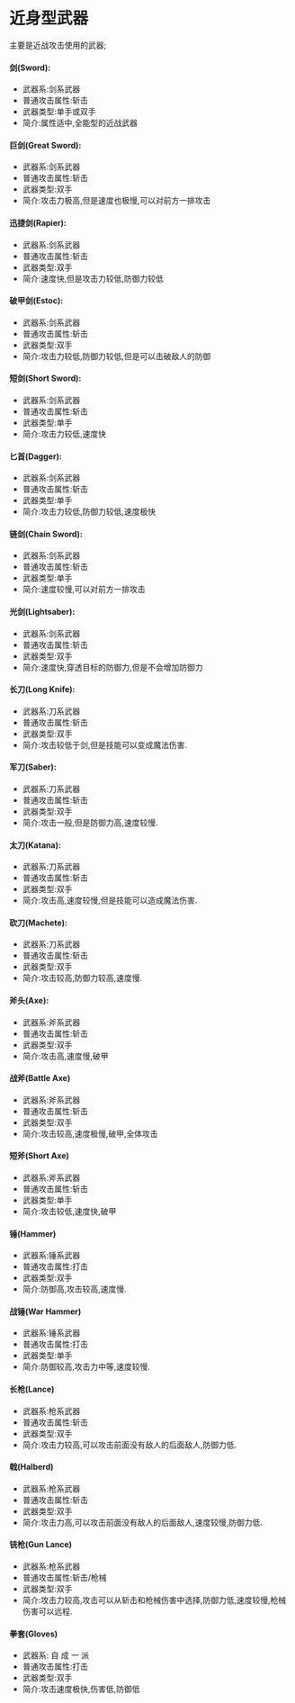 # 近身型武器

主要是近战攻击使用的武器;

#### 剑(Sword):
* 武器系:剑系武器
* 普通攻击属性:斩击
* 武器类型:单手或双手
* 简介:属性适中,全能型的近战武器

#### 巨剑(Great Sword):
* 武器系:剑系武器
* 普通攻击属性:斩击
* 武器类型:双手
* 简介:攻击力极高,但是速度也极慢,可以对前方一排攻击

#### 迅捷剑(Rapier):
* 武器系:剑系武器
* 普通攻击属性:斩击
* 武器类型:双手
* 简介:速度快,但是攻击力较低,防御力较低

#### 破甲剑(Estoc):
* 武器系:剑系武器
* 普通攻击属性:斩击
* 武器类型:双手
* 简介:攻击力较低,防御力较低,但是可以击破敌人的防御

#### 短剑(Short Sword):
* 武器系:剑系武器
* 普通攻击属性:斩击
* 武器类型:单手
* 简介:攻击力较低,速度快

#### 匕首(Dagger):
* 武器系:剑系武器
* 普通攻击属性:斩击
* 武器类型:单手
* 简介:攻击力较低,防御力较低,速度极快

#### 链剑(Chain Sword):
* 武器系:剑系武器
* 普通攻击属性:斩击
* 武器类型:单手
* 简介:速度较慢,可以对前方一排攻击

#### 光剑(Lightsaber):
* 武器系:剑系武器
* 普通攻击属性:斩击
* 武器类型:双手
* 简介:速度快,穿透目标的防御力,但是不会增加防御力

#### 长刀(Long Knife):
* 武器系:刀系武器
* 普通攻击属性:斩击
* 武器类型:双手
* 简介:攻击较低于剑,但是技能可以变成魔法伤害.

#### 军刀(Saber):
* 武器系:刀系武器
* 普通攻击属性:斩击
* 武器类型:双手
* 简介:攻击一般,但是防御力高,速度较慢.

#### 太刀(Katana):
* 武器系:刀系武器
* 普通攻击属性:斩击
* 武器类型:双手
* 简介:攻击高,速度较慢,但是技能可以造成魔法伤害.

#### 砍刀(Machete):
* 武器系:刀系武器
* 普通攻击属性:斩击
* 武器类型:双手
* 简介:攻击较高,防御力较高,速度慢.

#### 斧头(Axe):
* 武器系:斧系武器
* 普通攻击属性:斩击
* 武器类型:双手
* 简介:攻击高,速度慢,破甲

#### 战斧(Battle Axe)
* 武器系:斧系武器
* 普通攻击属性:斩击
* 武器类型:双手
* 简介:攻击较高,速度极慢,破甲,全体攻击

#### 短斧(Short Axe)
* 武器系:斧系武器
* 普通攻击属性:斩击
* 武器类型:单手
* 简介:攻击较低,速度快,破甲

#### 锤(Hammer)
* 武器系:锤系武器
* 普通攻击属性:打击
* 武器类型:双手
* 简介:防御高,攻击较高,速度慢.

#### 战锤(War Hammer)
* 武器系:锤系武器
* 普通攻击属性:打击
* 武器类型:单手
* 简介:防御较高,攻击力中等,速度较慢.

#### 长枪(Lance)
* 武器系:枪系武器
* 普通攻击属性:斩击
* 武器类型:双手
* 简介:攻击力较高,可以攻击前面没有敌人的后面敌人,防御力低.

#### 戟(Halberd)
* 武器系:枪系武器
* 普通攻击属性:斩击
* 武器类型:双手
* 简介:攻击力高,可以攻击前面没有敌人的后面敌人,速度较慢,防御力低.

#### 铳枪(Gun Lance)
* 武器系:枪系武器
* 普通攻击属性:斩击/枪械
* 武器类型:双手
* 简介:攻击力较高,攻击可以从斩击和枪械伤害中选择,防御力低,速度较慢,枪械伤害可以远程.

#### 拳套(Gloves)
* 武器系: 自 成 一 派 
* 普通攻击属性:打击
* 武器类型:双手
* 简介:攻击速度极快,伤害低,防御低
